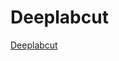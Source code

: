 # Deeplabcut 

[Deeplabcut](https://drive.google.com/drive/folders/1pkS_MwQbg5QhQ6CudSscdJ6j96AEyNwt?usp=share_link)
